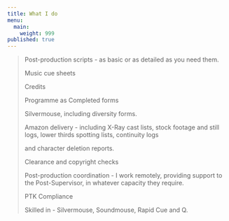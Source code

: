 ```yaml
---
title: What I do
menu:
  main:
    weight: 999
published: true
---
```

> Post-production scripts - as basic or as detailed as you need them. 
>
> Music cue sheets 
>
> Credits 
>
> Programme as Completed forms 
>
> Silvermouse, including diversity forms. 
>
> Amazon delivery - including X-Ray cast lists, stock footage and still logs, lower thirds spotting lists, continuity logs   
>
> and character deletion reports. 
>
> Clearance and copyright checks 
>
> Post-production coordination - I work remotely, providing support to the Post-Supervisor, in whatever capacity they require. 
>
> PTK Compliance 
>
> Skilled in - Silvermouse, Soundmouse, Rapid Cue and Q.
